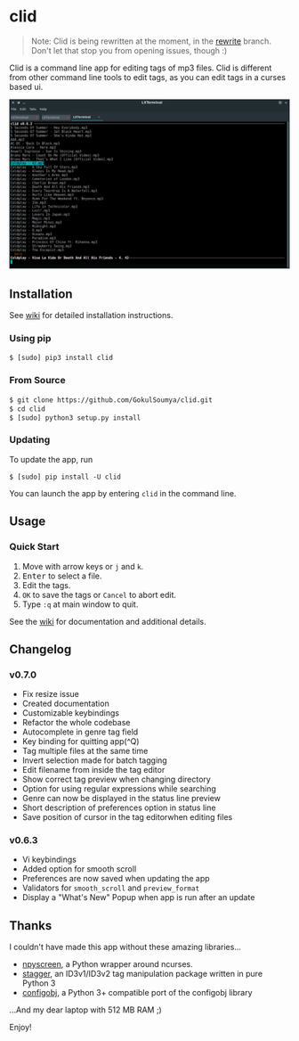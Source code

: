 # clid

> Note: Clid is being rewritten at the moment, in the [rewrite](https://github.com/gokulsoumya/clid/tree/rewrite)
> branch. Don't let that stop you from opening issues, though :)

Clid is a command line app for editing tags of mp3 files. Clid is different from other
command line tools to edit tags, as you can edit tags in a curses based ui.

![clid main window](docs/docs/main.png "Main Window")

## Installation

See [wiki](docs/docs/index.md) for detailed installation instructions.<!--link-->

### Using pip

```shell
$ [sudo] pip3 install clid
```

### From Source

```shell
$ git clone https://github.com/GokulSoumya/clid.git
$ cd clid
$ [sudo] python3 setup.py install
```

### Updating

To update the app, run

```shell
$ [sudo] pip install -U clid
```

You can launch the app by entering `clid` in the command line.

## Usage

### Quick Start

1. Move with arrow keys or `j` and `k`.
2. <kbd>Enter</kbd> to select a file.
3. Edit the tags.
4. `OK` to save the tags or `Cancel` to abort edit.
5. Type `:q` at main window to quit.

See the [wiki](docs/docs/index.md) for documentation and additional details.

## Changelog

### v0.7.0

- Fix resize issue
- Created documentation
- Customizable keybindings
- Refactor the whole codebase
- Autocomplete in genre tag field
- Key binding for quitting app(^Q)
- Tag multiple files at the same time
- Invert selection made for batch tagging
- Edit filename from inside the tag editor
- Show correct tag preview when changing directory
- Option for using regular expressions while searching
- Genre can now be displayed in the status line preview
- Short description of preferences option in status line
- Save position of cursor in the tag editorwhen editing files

### v0.6.3

- Vi keybindings
- Added option for smooth scroll
- Preferences are now saved when updating the app
- Validators for `smooth_scroll` and `preview_format`
- Display a "What's New" Popup when app is run after an update

## Thanks

I couldn't have made this app without these amazing libraries...

- [npyscreen](https://bitbucket.org/npcole/npyscreen), a Python wrapper around ncurses.
- [stagger](https://github.com/lorentey/stagger), an ID3v1/ID3v2 tag manipulation package written in pure Python 3
- [configobj](https://github.com/DiffSK/configobj), a Python 3+ compatible port of the configobj library

...And my dear laptop with 512 MB RAM ;)

Enjoy!
